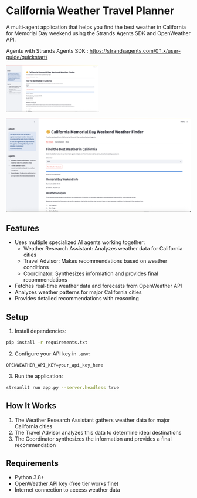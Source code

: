 # California Weather Travel Planner

A multi-agent application that helps you find the best weather in California for Memorial Day weekend using the Strands Agents SDK and OpenWeather API.

Agents with Strands Agents SDK : https://strandsagents.com/0.1.x/user-guide/quickstart/

[<img src="California_Memorial_Day_Weekend_Weather_Finder.png" width="50%">](https://youtu.be/Vr3Bs_VZSTk "Agents with Strands Agents SDK")

![California_Memorial_Day_Weekend_Weather_Finder](California_Memorial_Day_Weekend_Weather_Finder.png)

## Features
- Uses multiple specialized AI agents working together:
  - Weather Research Assistant: Analyzes weather data for California cities
  - Travel Advisor: Makes recommendations based on weather conditions
  - Coordinator: Synthesizes information and provides final recommendations
- Fetches real-time weather data and forecasts from OpenWeather API
- Analyzes weather patterns for major California cities
- Provides detailed recommendations with reasoning

## Setup

1. Install dependencies:
```bash
pip install -r requirements.txt
```

2. Configure your API key in `.env`:
```
OPENWEATHER_API_KEY=your_api_key_here
```

3. Run the application:
```bash
streamlit run app.py --server.headless true
```

## How It Works

1. The Weather Research Assistant gathers weather data for major California cities
2. The Travel Advisor analyzes this data to determine ideal destinations
3. The Coordinator synthesizes the information and provides a final recommendation

## Requirements

- Python 3.8+
- OpenWeather API key (free tier works fine)
- Internet connection to access weather data
